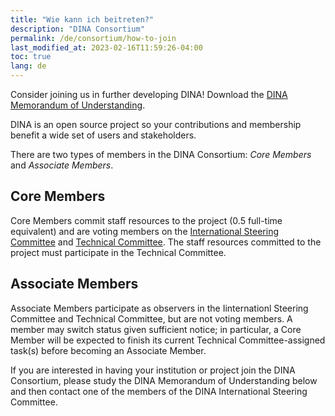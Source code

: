 ```yaml
---
title: "Wie kann ich beitreten?"
description: "DINA Consortium"
permalink: /de/consortium/how-to-join
last_modified_at: 2023-02-16T11:59:26-04:00
toc: true
lang: de
---
```


Consider joining us in further developing DINA! Download the [DINA Memorandum of Understanding](/assets/documents/DINA_MoU.pdf).

DINA is an open source project so your contributions and membership benefit a wide set of users and stakeholders.

There are two types of members in the DINA Consortium: *Core Members* and *Associate Members*.

## Core Members

Core Members commit staff resources to the project (0.5 full-time equivalent) and are voting members on the [International Steering Committee](steering-committee) and [Technical Committee](technical-committee). The staff resources committed to the project must participate in the Technical Committee.

## Associate Members

Associate Members participate as observers in the Iinternationl Steering Committee and Technical Committee, but are not voting members. A member may switch status given sufficient notice; in particular, a Core Member will be expected to finish its current Technical Committee-assigned task(s) before becoming an Associate Member.

If you are interested in having your institution or project join the DINA Consortium, please study the DINA Memorandum of Understanding below and then contact one of the members of the DINA International Steering Committee.
